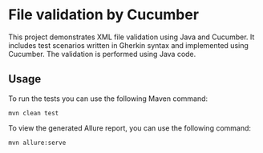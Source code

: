 # File validation by Cucumber

This project demonstrates XML file validation using Java and Cucumber. It includes test scenarios written in Gherkin syntax and implemented using Cucumber. The validation is performed using Java code.

## Usage

To run the tests you can use the following Maven command:

```
mvn clean test
```

To view the generated Allure report, you can use the following command:
```
mvn allure:serve
```